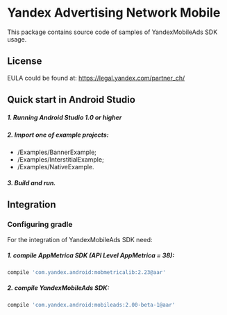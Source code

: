 # Yandex Advertising Network Mobile
This package contains source code of samples of YandexMobileAds SDK usage.

## License
EULA could be found at:
https://legal.yandex.com/partner_ch/

## Quick start in Android Studio

##### 1. Running Android Studio 1.0 or higher

##### 2. Import one of example projects:
* /Examples/BannerExample;
* /Examples/InterstitialExample;
* /Examples/NativeExample.

##### 3. Build and run.

## Integration

### Configuring gradle

For the integration of YandexMobileAds SDK need:
##### 1. compile AppMetrica SDK (API Level AppMetrica = 38):

```sh
compile 'com.yandex.android:mobmetricalib:2.23@aar'
```

##### 2. compile YandexMobileAds SDK:

```sh
compile 'com.yandex.android:mobileads:2.00-beta-1@aar'
```